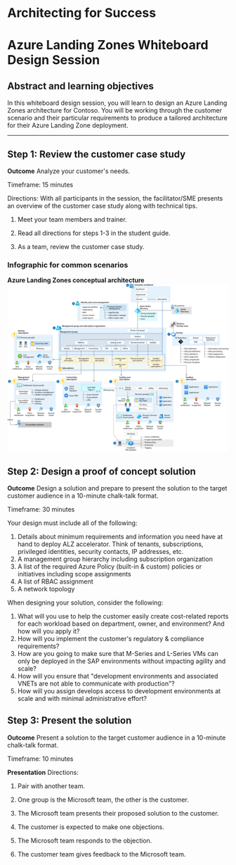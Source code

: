 # Architecting for Success

# Azure Landing Zones Whiteboard Design Session

## Abstract and learning objectives

In this whiteboard design session, you will learn to design an Azure Landing Zones architecture for Contoso. You will be working through the customer scenario and their particular requirements to produce a tailored architecture for their Azure Landing Zone deployment.

---

## Step 1: Review the customer case study

**Outcome**
Analyze your customer's needs.

Timeframe: 15 minutes

Directions: With all participants in the session, the facilitator/SME presents an overview of the customer case study along with technical tips.

1. Meet your team members and trainer.

2. Read all directions for steps 1-3 in the student guide.

3. As a team, review the customer case study.

### Infographic for common scenarios

**Azure Landing Zones conceptual architecture**
![For many organizations, the ALZ conceptual architecture below represents the destination in their cloud adoption journey. It's a mature, scaled-out target architecture intended to help organizations operate successful cloud environments that drive their business while maintaining best practices for security and governance.](/102-Azure-Landing-Zones/images/alz_accelerator.png)

## Step 2: Design a proof of concept solution

**Outcome**
Design a solution and prepare to present the solution to the target customer audience in a 10-minute chalk-talk format.

Timeframe: 30 minutes

Your design must include all of the following:

1. Details about minimum requirements and information you need have at hand to deploy ALZ accelerator. Think of tenants, subscriptions, privileged identities, security contacts, IP addresses, etc.
2. A management group hierarchy including subscription organization
3. A list of the required Azure Policy (built-in & custom) policies or initiatives including scope assignments
4. A list of RBAC assignment
5. A network topology

When designing your solution, consider the following:

1. What will you use to help the customer easily create cost-related reports for each workload based on department, owner, and environment? And how will you apply it?
2. How will you implement the customer's regulatory & compliance requirements?
3. How are you going to make sure that M-Series and L-Series VMs can only be deployed in the SAP environments without impacting agility and scale?
4. How will you ensure that "development environments and associated VNETs are not able to communicate with production"?
5. How will you assign develops access to development environments at scale and with minimal administrative effort?

## Step 3: Present the solution

**Outcome**
Present a solution to the target customer audience in a 10-minute chalk-talk format.

Timeframe: 10 minutes

**Presentation**
Directions:

1. Pair with another team.

2. One group is the Microsoft team, the other is the customer.

3. The Microsoft team presents their proposed solution to the customer.

4. The customer is expected to make one objections.

5. The Microsoft team responds to the objection.

6. The customer team gives feedback to the Microsoft team.